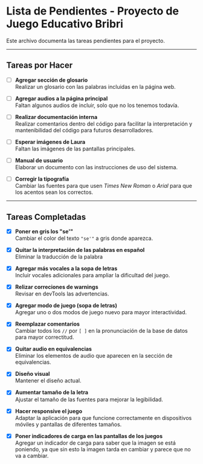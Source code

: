 # Lista de Pendientes - Proyecto de Juego Educativo Bribri

Este archivo documenta las tareas pendientes para el proyecto.

---

## Tareas por Hacer

- [ ] **Agregar sección de glosario**  
  Realizar un glosario con las palabras incluidas en la página web.

- [ ] **Agregar audios a la página principal**  
  Faltan algunos audios de incluir, solo que no los tenemos todavía.

- [ ] **Realizar documentación interna**  
  Realizar comentarios dentro del código para facilitar la interpretación y mantenibilidad del código para futuros desarrolladores.

- [ ] **Esperar imágenes de Laura**  
  Faltan las imágenes de las pantallas principales.

- [ ] **Manual de usuario**  
  Elaborar un documento con las instrucciones de uso del sistema.

- [ ] **Corregir la tipografía**  
  Cambiar las fuentes para que usen *Times New Roman* o *Arial* para que los acentos sean los correctos.

---

## Tareas Completadas

- [X] **Poner en gris los "se'"**  
  Cambiar el color del texto `"se'"` a gris donde aparezca.

- [X] **Quitar  la interpretación de las palabras en español**  
  Eliminar la traducción de la palabra
  
- [X] **Agregar más vocales a la sopa de letras**  
  Incluir vocales adicionales para ampliar la dificultad del juego.

- [X] **Relizar correciones de warnings**  
  Revisar en devTools las advertencias.

- [X] **Agregar modo de juego (sopa de letras)**  
  Agregar uno o dos modos de juego nuevo para mayor interactividad.

- [X] **Reemplazar comentarios**  
  Cambiar todos los `//` por `[ ]` en la pronunciación de la base de datos para mayor correctitud.

- [X] **Quitar audio en equivalencias**  
  Eliminar los elementos de audio que aparecen en la sección de equivalencias.

- [X] **Diseño visual**  
  Mantener el diseño actual.  

- [X] **Aumentar tamaño de la letra**  
  Ajustar el tamaño de las fuentes para mejorar la legibilidad.

- [X] **Hacer responsive el juego**  
  Adaptar la aplicación para que funcione correctamente en dispositivos móviles y pantallas de diferentes tamaños.

- [X] **Poner indicadores de carga en las pantallas de los juegos**  
  Agregar un indicador de carga para saber que la imagen se está poniendo, ya que sin esto la imagen tarda en cambiar y parece que no va a cambiar.
